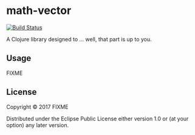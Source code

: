 # math-vector

[![Build Status](https://circleci.com/gh/kieranbrowne/math-vector/tree/master.svg)](https://circleci.com/gh/:owner/:repo/tree/:branch)

A Clojure library designed to ... well, that part is up to you.

## Usage

FIXME

## License

Copyright © 2017 FIXME

Distributed under the Eclipse Public License either version 1.0 or (at
your option) any later version.
